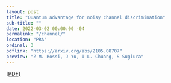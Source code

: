 ```yaml
---
layout: post
title: "Quantum advantage for noisy channel discrimination"
sub-title: ""
date: 2022-03-02 00:00:00 -04
permalink: "/channel/"
location: "PRA"
ordinal: 3
pdflink: "https://arxiv.org/abs/2105.08707"
preview: "Z M. Rossi, J Yu, I L. Chuang, S Sugiura"
---
```

[\[PDF\]](https://arxiv.org/abs/2105.08707)
